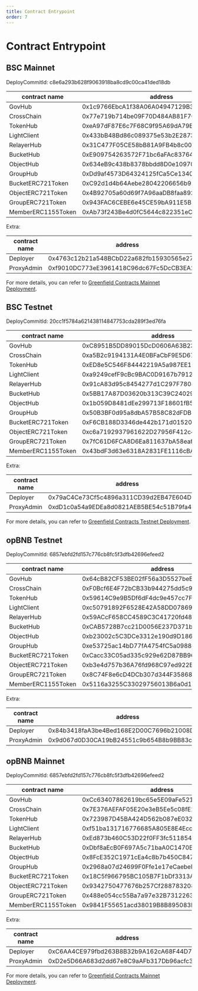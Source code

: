 ```yaml
---
title: Contract Entrypoint
order: 7
---
```


# Contract Entrypoint

## BSC Mainnet
DeployCommitId: c8e6a293b628f9063918ba8cd9c00ca41ded18db

| contract name      | address                                    |
|--------------------|--------------------------------------------|
| GovHub             | 0x1c9766EbcA1f38A06A04947129B394bF7FEc4599 |
| CrossChain         | 0x77e719b714be09F70D484AB81F70D02B0E182f7d |
| TokenHub           | 0xeA97dF87E6c7F68C9f95A69dA79E19B834823F25 |
| LightClient        | 0x433bB48Bd86c089375e53b2E2873A9C4bC0e986B |
| RelayerHub         | 0x31C477F05CE58bB81A9FB4b8c00560f1cBe185d1 |
| BucketHub          | 0xE909754263572F71bc6aFAc837646A93f5818573 |
| ObjectHub          | 0x634eB9c438b8378bbdd8D0e10970Ec88db0b4d0f |
| GroupHub           | 0xDd9af4573D64324125fCa5Ce13407be79331B7F7 |
| BucketERC721Token  | 0xC92d1d4b64Aebe28042206656b9E70E571A0E5eF |
| ObjectERC721Token  | 0x4B92705a60d69f7A96aaDB8faa892526eB71adb7 |
| GroupERC721Token   | 0x943FAC6CEBE6e45CE59bA911E5B6447c1a991450 |
| MemberERC1155Token | 0xAb73f243Be4d0fC5644c822351eC77e85DC2B5Ea |

Extra:

| contract name | address                                    |
|---------------|--------------------------------------------|
| Deployer      | 0x4763c12b21a548BCbD22a682fb15930565e27C43 |
| ProxyAdmin    | 0xf9010DC773eE3961418C96dc67Fc5DcCB3EA2C08 |

For more details, you can refer to [Greenfield Contracts Mainnet Deployment](https://github.com/bnb-chain/greenfield-contracts/blob/master/deployment/56-deployment.json).

## BSC Testnet
DeployCommitId: 20cc1f5784a621438114847753cda289f3ed76fa

| contract name      | address                                    |
|--------------------|--------------------------------------------|
| GovHub             | 0xC8951B5DD89015DcD0606A63B23C8A67ae316302 |
| CrossChain         | 0xa5B2c9194131A4E0BFaCbF9E5D6722c873159cb7 |
| TokenHub           | 0xED8e5C546F84442219A5a987EE1D820698528E04 |
| LightClient        | 0xa9249cefF9cBc9BAC0D9167b79123b6C7413F50a |
| RelayerHub         | 0x91cA83d95c8454277d1C297F78082B589e6E4Ea3 |
| BucketHub          | 0x5BB17A87D03620b313C39C24029C94cB5714814A |
| ObjectHub          | 0x1b059D8481dEe299713F18601fB539D066553e39 |
| GroupHub           | 0x50B3BF0d95a8dbA57B58C82dFDB5ff6747Cc1a9E |
| BucketERC721Token  | 0xF6CB188D3346de442b171d015202e605B0697A2a |
| ObjectERC721Token  | 0xc6a7192937961622D27956F412c4ce242F159311 |
| GroupERC721Token   | 0x7fC61D6FCA8D6Ea811637bA58eaf6aB17d50c4d1 |
| MemberERC1155Token | 0x43bdF3d63e6318A2831FE1116cBA69afd0F05267 |

Extra:

| contract name | address                                    |
|---------------|--------------------------------------------|
| Deployer      | 0x79aC4Ce73Cf5c4896a311CD39d2EB47E604D18E3 |
| ProxyAdmin    | 0xdD1c0a54a9EDEa8d0821AEB5BE54c51B79fa4c2e |

For more details, you can refer to [Greenfield Contracts Testnet Deployment](https://github.com/bnb-chain/greenfield-contracts/blob/master/deployment/97-deployment.json).


## opBNB Testnet
DeployCommitId: 6857ebfd2fd157c776cb8fc5f3dfb42696efeed2

| contract name      | address                                    |
|--------------------|--------------------------------------------|
| GovHub             | 0x64cB82CF53BE02fF56a3D5527beEF7302E740911 |
| CrossChain         | 0xF0Bcf6E4F72bCB33b944275dd5c9d4540a259eB9 |
| TokenHub           | 0x59614C9e9B5Df6dF4dc9e457cc7F3a67D796d3b2 |
| LightClient        | 0xc50791892F6528E42A58DD07869726079C71F3f2 |
| RelayerHub         | 0x59ACcF658CC4589C3C41720fd48e869B97A748a1 |
| BucketHub          | 0xCAB5728B7cc21D0056E237D371b28efEEBFd8C2d |
| ObjectHub          | 0xb23002c5C3DCe3312e190d9D186C4aB29F7cF26F |
| GroupHub           | 0xe53725ac14bD77fA4754fC5a09889135C2c7Bc25 |
| BucketERC721Token  | 0xCacc33C05ad335c929e62D87BB96D5c5E5A19641 |
| ObjectERC721Token  | 0xb3e4d757b36A76fd968C97ed922Bd77AB2c72f62 |
| GroupERC721Token   | 0x8C74F8e6cD4DCb307d344F358683594A68d66CD9 |
| MemberERC1155Token | 0x5116a3255C33029756013B6a0d1690775413EE6D |

Extra:

| contract name | address                                    |
|---------------|--------------------------------------------|
| Deployer      | 0x84b3418faA3be4Bed168E2D00C7696b21008DcfD |
| ProxyAdmin    | 0x9d067d0D30CA19bB24551c9b654B8b9BB83c8634 |

## opBNB Mainnet
DeployCommitId: 6857ebfd2fd157c776cb8fc5f3dfb42696efeed2

| contract name      | address                                    |
|--------------------|--------------------------------------------|
| GovHub             | 0xCc63407862619bc65e5E09aFe521C6078C7fa730 |
| CrossChain         | 0x7E376AEFAF05E20e3eB5Ee5c08fE1B9832b175cE |
| TokenHub           | 0x723987D45BA424D562b087eE032b8C27F2E7b689 |
| LightClient        | 0xf51ba131716776685A805E8E4Ecc95be2f923B93 |
| RelayerHub         | 0xEd873b460C53D22f0FF3fc511854d9b8b16C4aE2 |
| BucketHub          | 0xDbf8aEcB0F697A5c71baA0C1470Ba8D7f0395018 |
| ObjectHub          | 0x8FcE352C1971cEa4c8b7b450C84780530713AcCd |
| GroupHub           | 0x2968a07d24699F0Ffe1e17eCaebeF6BB50BCed68 |
| BucketERC721Token  | 0x18C5f966795BC105B7F1bDf3313A540a0D62c22b |
| ObjectERC721Token  | 0x9342750477676b257Cf28878320815dF94B78182 |
| GroupERC721Token   | 0x488e054cc55Ba7a97e32B73122630364d4ffc050 |
| MemberERC1155Token | 0x9841F55651acd38019B8B895083F7B5f9933Ca44 |

Extra:

| contract name | address                                    |
|---------------|--------------------------------------------|
| Deployer      | 0xC6AA4CE979fbd263B8B32b9A162cA68F44D723a3 |
| ProxyAdmin    | 0xD2e5D66A683d2dd67e8C9aAFb317Db96acfc3F00 |

For more details, you can refer to [Greenfield Contracts Mainnet Deployment](https://github.com/bnb-chain/greenfield-contracts/blob/master/deployment/204-deployment.json).
